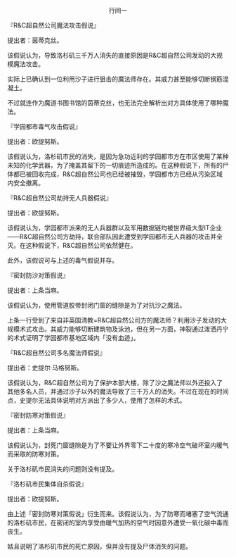 <p align="center">行间一</p>

『R&C超自然公司魔法攻击假说』

提出者：茵蒂克丝。

该假说认为，导致洛杉矶三千万人消失的直接原因是R&C超自然公司发动的大规模魔法攻击。

实际上已确认到一位利用沙子进行狙击的魔法师存在。其威力甚至能够切断钢筋混凝土。

不过就连作为魔道书图书馆的茵蒂克丝，也无法完全解析出对方具体使用了哪种魔法。

『学园都市毒气攻击假说』

提出者：欧提努斯。

该假说认为，洛杉矶市民的消失，是因为急功近利的学园都市方在市区使用了某种未知的化学武器，为了掩盖其留下的一切痕迹所造成的。在这种假说下，所有的尸体都已被回收完成，R&C超自然公司也已经被摧毁，学园都市方已经从污染区域内安全撤离。

『R&C超自然公司劫持无人兵器假说』

提出者：欧提努斯。

该假说认为，学园都市派来的无人兵器群以及军用数据链均被世界级大型IT企业——R&C超自然公司方劫持，联合部队因此遭受到学园都市无人兵器的攻击并全灭。在这种假说下，R&C超自然公司依然健在。

此外，该假说可与上述的毒气假说并存。

『密封防沙对策假说』

提出者：上条当麻。

该假说认为，使用管道胶带封闭门窗的缝隙是为了对抗沙之魔法。

上条一行受到了来自非英国清教=R&C超自然公司方的魔法师？利用沙子发动的大规模术式攻击。其威力能够切断建筑物及泳池，但在另一方面，神裂通过泼洒丹宁的术式证明了学园都市基地区域内「没有血迹」。

『R&C超自然公司多名魔法师假说』

提出者：史提尔·马格努斯。

该假说认为，R&C超自然公司为了保护本部大楼，除了沙之魔法师以外还投入了其他多名人员，并通过沙子以外的魔法导致了三千万人的消失。不过在现在的时间点，史提尔无法具体说明对方派出了多少人，使用了怎样的术式。

『密封防寒对策假说』

提出者：上条当麻。

该假说认为，封死门窗缝隙是为了不要让外界零下二十度的寒冷空气破坏室内暖气而采取的防寒对策。

关于洛杉矶市民消失的问题则没有提及。

『洛杉矶市民集体自杀假说』

提出者：欧提努斯。

由上述「密封防寒对策假说」衍生而来。该假说认为，为了防寒而堵塞了空气流通的洛杉矶市民，在密闭的室内享受由暖气加热的空气时因意外遭受一氧化碳中毒而丧生。

姑且说明了洛杉矶市民的死亡原因，但并没有提及尸体消失的问题。

